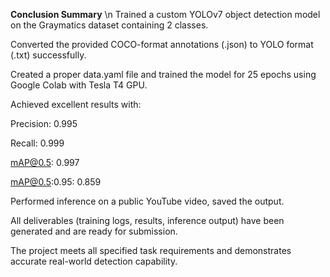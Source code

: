 **Conclusion Summary**
\n
Trained a custom YOLOv7 object detection model on the Graymatics dataset containing 2 classes.

Converted the provided COCO-format annotations (.json) to YOLO format (.txt) successfully.

Created a proper data.yaml file and trained the model for 25 epochs using Google Colab with Tesla T4 GPU.

Achieved excellent results with:

Precision: 0.995

Recall: 0.999

mAP@0.5: 0.997

mAP@0.5:0.95: 0.859

Performed inference on a public YouTube video, saved the output.

All deliverables (training logs, results, inference output) have been generated and are ready for submission.

The project meets all specified task requirements and demonstrates accurate real-world detection capability.

